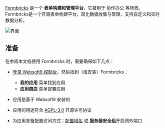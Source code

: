 [Formbricks](https://formbricks.com) 是一个 **表单构建和管理平台**，它被用于 协作办公  等场景。Formbricks是一个开源表单构建平台，简化数据收集与管理，支持自定义和实时数据分析。


![界面](http://libs.websoft9.com/Websoft9/DocsPicture/zh/formbricks/formbricks-gui-websoft9.png)


## 准备

在参阅本文档使用 Formbricks 时，需要确保如下几点：

- [登录 Websoft9 控制台](./login-console)，然后找到（或安装）Formbricks：
  - **我的应用** 菜单找到应用 
  - **应用商店** 菜单部署应用

- 应用是基于 Websoft9 安装的


- 应用的用途符合 [AGPL-3.0](https://opensource.org/licenses/AGPL-3.0) 开源许可协议


- 为应用准备配置访问方式：[配置域名](./domain-set) 或 **服务器安全组**开启网外端口